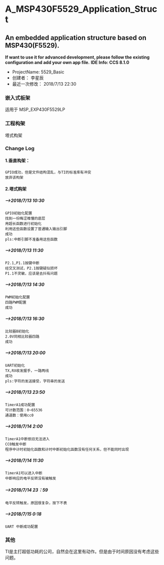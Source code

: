 A_MSP430F5529_Application_Struct
 =================================
An embedded application structure based on MSP430(F5529).
--------------------------------------------------------
**If want to use it for advanced development, please follow the existing configuration and add your own app file.**
**IDE Info: CCS 8.1.0**

 *  ProjectName: 	5529_Basic
 *  创建者：		李星辰
 *  最近一次修改：	2018/7/13 22:30

### 嵌入式板架
适用于  MSP_EXP430F5529LP

### 工程构架
塔式构架

### Change Log
#### 1.垂直构架：
	GPIO成功，但是文件结构混乱，与TI的标准库有冲突
	放弃该构架
#### 2.塔式购架
##### -->2018/7/13 10:30
	GPIO初始化配置
	找到一份晦涩难懂的底层
	用超长函数进行初始化
	利用这些函数设置了普通输入输出引脚
	成功
	pls:中断引脚不准备用这些函数

##### -->2018/7/13 11:30
	P2.1,P1.1按键中断
	经交叉测试，P2.1按键疑似损坏
	P1.1不灵敏，应该是去抖有问题

##### -->2018/7/13 14:30
	PWM初始化配置
	四路PWM配置
	成功

##### -->2018/7/13 16:30
	比较器B初始化
	2.0V同相比较器四路
	成功

##### -->2018/7/13 20:00
	UART初始化
	TX,RX收发握手，一路两线
	成功
	pls:字符的发送接受，字符串的发送

##### -->2018/7/13 23:50
	TimerA1成功配置
	可计数范围：0~65536
	通道数：使用cc0

##### -->2018/7/14 2:00 
	TimerA1中断依旧无法进入
	CC0触发中断
	程序中计时初始化函数和计时中断初始化函数没有任何关系，但不能同时出现

##### -->2018/7/14 11:30
	TimerA1可以进入中断
	中断响应的电平反转没有被触发

##### -->2018/7/14 23：59
	电平反转触发，原因很复杂，按下不表

##### -->2018/7/15 0:18
	UART 中断成功配置
  
  
### 其他
TI是主打超低功耗的公司，自然会在这里有动作。但是由于时间原因没有考虑这些问题。
